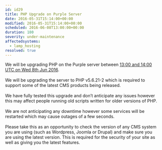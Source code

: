 ```yaml
---
id: id29
title: PHP Upgrade on Purple Server
date: 2016-05-31T15:14:00+00:00
modified: 2016-05-31T15:14:00+00:00
scheduled: 2016-06-08T13:00:00+00:00
duration: 180
severity: under-maintenance
affectedsystems:
  - lamp_hosting
resolved: true
---
```


We will be upgrading PHP on the Purple server between [13:00 and 14:00 UTC on Wed 8th Jun 2016](https://www.timeanddate.com/worldclock/fixedtime.html?iso=20160608T13&ah=1).<br /><br />We will be upgrading the server to PHP v5.6.21-2 which is required to support some of the latest CMS products being released.<br /><br />We have fully tested this upgrade and don’t anticipate any issues however this may affect people running old scripts written for older versions of PHP.<br /><br />We are not anticipating any downtime however some services will be restarted which may cause outages of a few seconds.<br /><br />Please take this as an opportunity to check the version of any CMS system you are using (such as Wordpress, Joomla or Drupal) and make sure you are using the latest version.  This is required for the security of your site as well as giving you the latest features.

